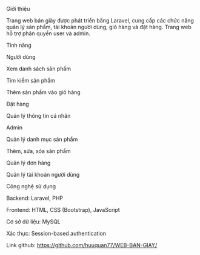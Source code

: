 Giới thiệu

Trang web bán giày được phát triển bằng Laravel, cung cấp các chức năng quản lý sản phẩm, tài khoản người dùng, giỏ hàng và đặt hàng. Trang web hỗ trợ phân quyền user và admin.

Tính năng

Người dùng

Xem danh sách sản phẩm

Tìm kiếm sản phẩm

Thêm sản phẩm vào giỏ hàng

Đặt hàng

Quản lý thông tin cá nhân

Admin

Quản lý danh mục sản phẩm

Thêm, sửa, xóa sản phẩm

Quản lý đơn hàng

Quản lý tài khoản người dùng

Công nghệ sử dụng

Backend: Laravel, PHP

Frontend: HTML, CSS (Bootstrap), JavaScript

Cơ sở dữ liệu: MySQL

Xác thực: Session-based authentication

Link github: https://github.com/huuquan77/WEB-BAN-GIAY/
